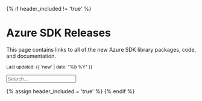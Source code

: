 {% if header_included != 'true' %}
# Azure SDK Releases

This page contains links to all of the new Azure SDK library packages, code, and documentation.  

<small>Last updated: {{ 'now' | date: "%b %Y" }}</small>

<input class="form-control" id="myInput" type="text" placeholder="Search...">

{% assign header_included = 'true' %}
{% endif %}